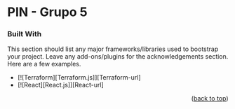 # PIN - Grupo 5

### Built With

This section should list any major frameworks/libraries used to bootstrap your project. Leave any add-ons/plugins for the acknowledgements section. Here are a few examples.

* [![Terraform][Terraform.js]][Terraform-url]
* [![React][React.js]][React-url]


<p align="right">(<a href="#readme-top">back to top</a>)</p>


